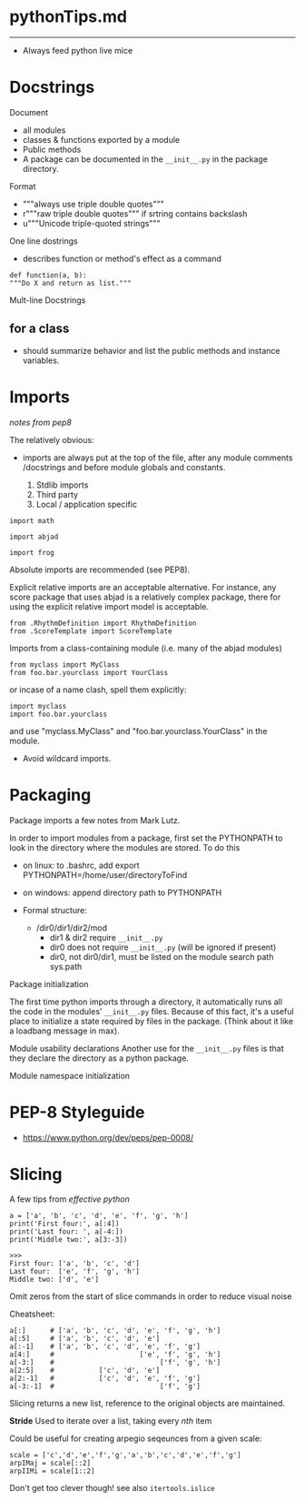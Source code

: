 # pythonTips.md
---------------

+ Always feed python live mice



Docstrings
=============================================================================

Document 
   + all modules
   + classes & functions exported by a module
   + Public methods
   + A package can be documented in the `__init__.py` in the package directory.

Format
   + """always use triple double quotes"""
   + r"""raw triple double quotes""" if srtring contains backslash
   + u"""Unicode triple-quoted strings"""


One line dostrings
   + describes function or method's effect as a command
   ```
   def function(a, b):
   """Do X and return as list."""
   ```
   
Mult-line Docstrings
   ## for a class 
   + should summarize behavior and list the public methods and instance
     variables. 

Imports 
==============================================================================
*notes from pep8*

The relatively obvious: 
  + imports are always put at the top of the file, after any module comments
    /docstrings and before module globals and constants.

    1. Stdlib imports
    2. Third party
    3. Local / application specific 
  
```
import math

import abjad 

import frog
```

Absolute imports are recommended (see PEP8). 

Explicit relative imports are an acceptable alternative.
For instance, any score package that uses abjad is a relatively complex
package, there for using the explicit relative import model is acceptable. 

```
from .RhythmDefinition import RhythmDefinition
from .ScoreTemplate import ScoreTemplate
```

Imports from a class-containing module (i.e. many of the abjad modules)

```
from myclass import MyClass
from foo.bar.yourclass import YourClass
```
or incase of a name clash, spell them explicitly:
```
import myclass
import foo.bar.yourclass
```
and use "myclass.MyClass" and "foo.bar.yourclass.YourClass" in the module. 

* Avoid wildcard imports.

Packaging
==============================================================================

Package imports a few notes from Mark Lutz.

In order to import modules from a package, first set the PYTHONPATH
to look in the directory where the modules are stored. 
To do this 

   * on linux: to .bashrc, add export PYTHONPATH=/home/user/directoryToFind

   * on windows: append directory path to PYTHONPATH 

+ Formal structure: 
  
   * /dir0/dir1/dir2/mod
     - dir1 & dir2 require `__init__.py`
     - dir0 does not require `__init__.py` (will be ignored if present)
     - dir0, not dir0/dir1, must be listed on the module search path sys.path

Package initialization

The first time python imports through a directory, it automatically runs all
the code in the modules' `__init__.py` files. Because of this fact, it's a useful
place to initialize a state required by files in the package. (Think about it
like a loadbang message in max). 

Module usability declarations 
Another use for the `__init__.py` files is that they declare the directory as a 
python package.

Module namespace initialization


PEP-8 Styleguide
==============================================================================

                                                                              
* <https://www.python.org/dev/peps/pep-0008/>


Slicing
==============================================================================

A few tips from *effective python*

```
a = ['a', 'b', 'c', 'd', 'e', 'f', 'g', 'h']
print('First four:', a[:4])
print('Last four: ', a[-4:])
print('Middle two:', a[3:-3])

>>>
First four: ['a', 'b', 'c', 'd']
Last four:  ['e', 'f', 'g', 'h']
Middle two: ['d', 'e']
```

Omit zeros from the start of slice commands in order to reduce visual noise

Cheatsheet:
```
a[:]      # ['a', 'b', 'c', 'd', 'e', 'f', 'g', 'h']
a[:5]     # ['a', 'b', 'c', 'd', 'e']
a[:-1]    # ['a', 'b', 'c', 'd', 'e', 'f', 'g']
a[4:]     #                     ['e', 'f', 'g', 'h']
a[-3:]    #                          ['f', 'g', 'h']
a[2:5]    #           ['c', 'd', 'e']
a[2:-1]   #           ['c', 'd', 'e', 'f', 'g']
a[-3:-1]  #                          ['f', 'g']
```

Slicing returns a new list, reference to the original objects are maintained.

**Stride**
Used to iterate over a list, taking every *nth* item

Could be useful for creating arpegio seqeunces from a given scale: 
```
scale = ['c','d','e','f','g','a','b','c','d','e','f','g']
arpIMaj = scale[::2]
arpIIMi = scale[1::2]
```

Don't get too clever though! see also `itertools.islice`



